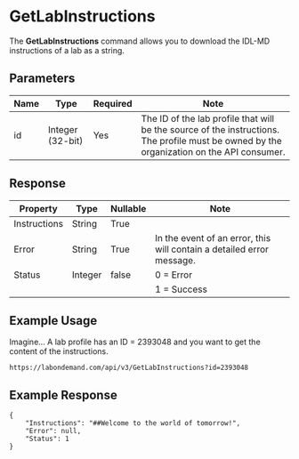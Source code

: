 # GetLabInstructions

The **GetLabInstructions** command allows you to download the IDL-MD instructions of a lab as a string. 

## Parameters
|Name|Type|Required|Note|
|--- |--- |--- |--- |
|id|Integer (32-bit)|Yes|The ID of the lab profile that will be the source of the instructions. The profile must be owned by the organization on the API consumer.|


## Response
|Property|Type|Nullable|Note|
|--- |--- |--- |--- |
|Instructions|String|True|
|Error|String|True|In the event of an error, this will contain a detailed error message.|
|Status|Integer|false|0 = Error
||||1 = Success|


## Example Usage
Imagine…  A lab profile has an ID = 2393048 and you want to get the content of the instructions.

```
https://labondemand.com/api/v3/GetLabInstructions?id=2393048
```

## Example Response
```linenums
{
    "Instructions": "##Welcome to the world of tomorrow!",
    "Error": null,
    "Status": 1
}
```
